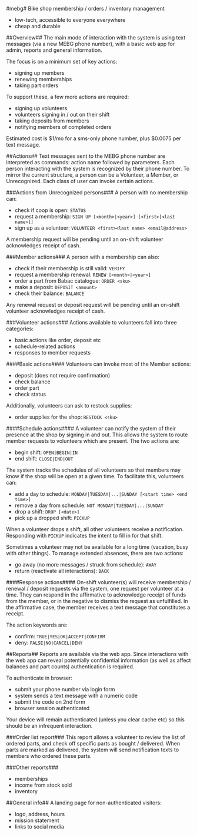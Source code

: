 #mebg#
Bike shop membership / orders / inventory management

* low-tech, accessible to everyone everywhere
* cheap and durable


##Overview##
The main mode of interaction with the system is using text messages (via a new MEBG phone number), with a basic web app for admin, reports and general information.

The focus is on a minimum set of key actions:

* signing up members
* renewing memberships
* taking part orders

To support these, a few more actions are required:

* signing up volunteers
* volunteers signing in / out on their shift
* taking deposits from members
* notifying members of completed orders

Estimated cost is $1/mo for a sms-only phone number, plus $0.0075 per text message.


##Actions##
Text messages sent to the MEBG phone number are interpreted as commands: action name followed by parameters. Each person interacting with the system is recognized by their phone number. To mirror the current structure, a person can be a Volunteer, a Member, or Unrecognized. Each class of user can invoke certain actions.


###Actions from Unrecognized persons###
A person with no membership can:

* check if coop is open: `STATUS`
* request a membership: `SIGN UP [<month>|<year>] [<first>[<last name>]]`
* sign up as a volunteer: `VOLUNTEER <first><last name> <email@address>`

A membership request will be pending until an on-shift volunteer acknowledges receipt of cash.

###Member actions###
A person with a membership can also:

* check if their membership is still valid: `VERIFY`
* request a membership renewal: `RENEW [<month>|<year>]`
* order a part from Babac catalogue: `ORDER <sku>`
* make a deposit: `DEPOSIT <amount>`
* check their balance: `BALANCE`

Any renewal request or deposit request will be pending until an on-shift volunteer acknowledges receipt of cash.

###Volunteer actions###
Actions available to volunteers fall into three categories:

* basic actions like order, deposit etc
* schedule-related actions
* responses to member requests

####Basic actions####
Volunteers can invoke most of the Member actions:

* deposit (does not require confirmation)
* check balance
* order part
* check status

Additionally, volunteers can ask to restock supplies:
* order supplies for the shop: `RESTOCK <sku>`


####Schedule actions####
A volunteer can notify the system of their presence at the shop by signing in and out. This allows the system to route member requests to volunteers which are present. The two actions are:

* begin shift: `OPEN|BEGIN|IN`
* end shift: `CLOSE|END|OUT`

The system tracks the schedules of all volunteers so that members may know if the shop will be open at a given time. To facilitate this, volunteers can:

* add a day to schedule: `MONDAY|TUESDAY|...|SUNDAY [<start time> <end time>]`
* remove a day from schedule: `NOT MONDAY|TUESDAY|...|SUNDAY`
* drop a shift: `DROP [<date>]`
* pick up a dropped shift: `PICKUP`

When a volunteer drops a shift, all other volunteers receive a notification. Responding with `PICKUP` indicates the intent to fill in for that shift.

Sometimes a volunteer may not be available for a long time (vacation, busy with other things). To manage extended absences, there are two actions:

* go away (no more messages / struck from schedule): `AWAY`
* return (reactivate all interactions): `BACK`

####Response actions####
On-shift volunteer(s) will receive membership / renewal / deposit requests via the system, one request per volunteer at a time. They can respond in the affirmative to acknowledge receipt of funds from the member, or in the negative to dismiss the request as unfulfilled. In the affirmative case, the member receives a text message that constitutes a receipt.

The action keywords are:

* confirm: `TRUE|YES|OK|ACCEPT|CONFIRM`
* deny: `FALSE|NO|CANCEL|DENY`


##Reports##
Reports are available via the web app. Since interactions with the web app can reveal potentially confidential information (as well as affect balances and part counts) authentication is required. 

To authenticate in browser:

* submit your phone number via login form
* system sends a text message with a numeric code
* submit the code on 2nd form
* browser session authenticated

Your device will remain authenticated (unless you clear cache etc) so this should be an infrequent interaction.

###Order list report###
This report allows a volunteer to review the list of ordered parts, and check off specific parts as bought / delivered.
When parts are marked as delivered, the system will send notification texts to members who ordered these parts.

###Other reports###
* memberships
* income from stock sold
* inventory

##General info##
A landing page for non-authenticated visitors:

* logo, address, hours
* mission statement
* links to social media
